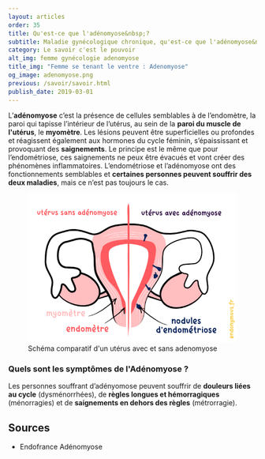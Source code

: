 ```yaml
---
layout: articles
order: 35
title: Qu'est-ce que l'adénomyose&nbsp;?
subtitle: Maladie gynécologique chronique, qu'est-ce que l'adénomyose&nbsp;?
category: Le savoir c'est le pouvoir
alt_img: femme gynécologie adenomyose
title_img: "Femme se tenant le ventre : Adenomyose"
og_image: adenomyose.png
previous: /savoir/savoir.html
publish_date: 2019-03-01
---
```

L’**adénomyose** c’est la présence de cellules semblables à de l’endomètre, la paroi qui tapisse l’intérieur de l’utérus, au sein de la **paroi du muscle de l'utérus**, le **myomètre**. Les lésions peuvent être superficielles ou profondes et réagissent également aux hormones du cycle féminin, s’épaississant et provoquant des **saignements**. Le principe est le même que pour l’endométriose, ces saignements ne peux être évacués et vont créer des phénomènes inflammatoires.
 L’endométriose et l’adénomyose ont des fonctionnements semblables et **certaines personnes peuvent souffrir des deux maladies**, mais ce n’est pas toujours le cas.

<figure class="schema">
  <img src="/assets/images/schema/adenomyose.png" class="img-fluid" alt="schéma uterus adenomyose maladie gynécologique lésion endomètre myomètre" title="Schéma d'un utérus avec de l'adénomyose">
  <figcaption>Schéma comparatif d'un utérus avec et sans adenomyose</figcaption>
</figure>

### Quels sont les symptômes de l'Adénomyose ?
Les personnes souffrant d’adényomose peuvent souffrir de **douleurs liées au cycle** (dysménorrhées), de **règles longues et hémorragiques** (ménorragies) et de **saignements en dehors des règles** (métrorragie).
## Sources
* Endofrance Adénomyose